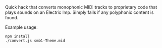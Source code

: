 Quick hack that converts monophonic MIDI tracks to proprietary code that plays sounds on an Electric Imp. Simply fails if any polyphonic content is found.

Example usage:

    npm install
    ./convert.js smb1-Theme.mid
